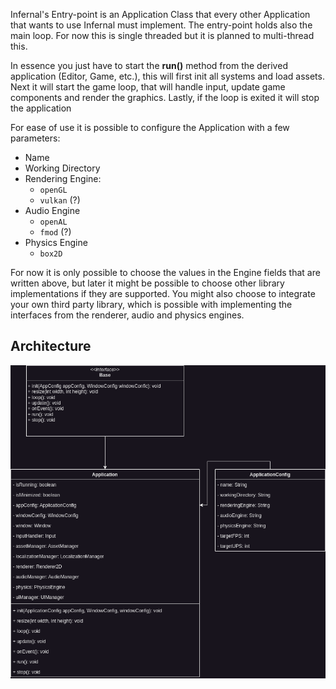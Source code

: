 Infernal's Entry-point is an Application Class that every other Application that wants to use Infernal must implement. The entry-point holds also the main loop. For now this is single threaded but it is planned to multi-thread this.

In essence you just have to start the **run()** method from the derived application (Editor, Game, etc.), this will first init all systems and load assets. Next it will start the game loop, that will handle input, update game components and render the graphics. Lastly, if the loop is exited it will stop the application

For ease of use it is possible to configure the Application with a few parameters:
- Name
- Working Directory
- Rendering Engine:
	- ```openGL```
	- ```vulkan``` (?)
- Audio Engine
	- ```openAL```
	- ```fmod``` (?)
- Physics Engine
	- ```box2D```

For now it is only possible to choose the values in the Engine fields that are written above, but later it might be possible to choose other library implementations if they are supported. You might also choose to integrate your own third party library, which is possible with implementing the interfaces from the renderer, audio and physics engines.

## Architecture
![Entrypoint](../assets/images/diagrams/entrypoint.png)